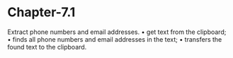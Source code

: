# Chapter-7.1
Extract phone numbers and email addresses.
• get text from the clipboard;
• finds all phone numbers and email addresses in the text;
• transfers the found text to the clipboard.
